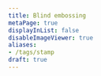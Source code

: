 ```yaml
---
title: Blind embossing
metaPage: true
displayInList: false
disableImageViewer: true
aliases:
- /tags/stamp
draft: true
---
```

